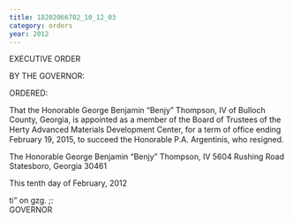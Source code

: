 ```yaml
---
title: 18202066702_10_12_03
category: orders
year: 2012
---
```

 

EXECUTIVE ORDER

BY THE GOVERNOR:

ORDERED:

That the Honorable George Benjamin “Benjy” Thompson, IV of
Bulloch County, Georgia, is appointed as a member of the Board of
Trustees of the Herty Advanced Materials Development Center, for
a term of ofﬁce ending February 19, 2015, to succeed the
Honorable P.A. Argentinis, who resigned.

The Honorable George Benjamin “Benjy” Thompson, IV
5604 Rushing Road
Statesboro, Georgia 30461

This tenth day of February, 2012

 
 

  
  

ti“ on gzg. ;:  
GOVERNOR

